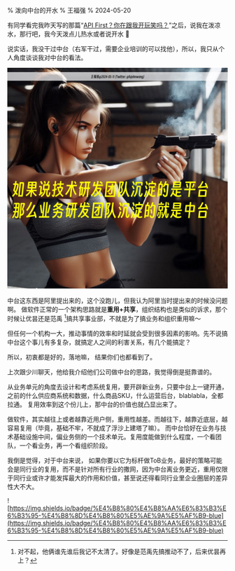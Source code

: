 % 泼向中台的开水
% 王福强
% 2024-05-20

有同学看完我昨天写的那篇“[API First？你在跟我开玩笑吗？](https://afoo.me/posts/2024-05-20-api-first-delimma.html)”之后，说我在泼凉水，那行吧，我今天泼点儿热水或者说开水 🤪

说实话，我没干过中台（右军干过，需要企业培训的可以找他），所以，我只从个人角度谈谈我对中台的看法。

![](./images/2024-05-20-14-18-40.jpg)

中台这东西是阿里提出来的，这个没跑儿，但我认为阿里当时提出来的时候没问题啊。
做软件正常的一个架构思路就是**重用+共享**，组织结构也是类似的诉求，那个时候让优昙还是范禹 [^1]搞共享事业部，不就是为了搞业务和组织重用嘛～

[^1]: 对不起，他俩谁先谁后我记不太清了。好像是范禹先搞推动不了，后来优昙再上？

但任何一个机构一大，推动事情的效率和时延就会受到很多因素的影响。先不说搞中台这个事儿有多复杂，就搞定人之间的利害关系，有几个能搞定？ 

所以，初衷都是好的，落地嘛， 结果你们也都看到了。


上次跟少川聊天，他给我介绍他们公司做中台的思路，我觉得倒是挺靠谱的。

从业务单元的角度去设计和考虑系统复用，要开辟新业务，只要中台上一键开通，之前的什么供应商系统和数据，什么商品SKU，什么运营后台，blablabla，全都拉通。 复用效率到这个份儿上，那中台的价值也就凸显出来了。

做软件，其实越往上或者越靠近用户侧，重用性越差。而越往下，越靠近底层，越容易复用（毕竟，基础不牢，不就成了浮沙上建塔了嘛）。 而中台恰好在业务与技术基础设施中间，偏业务侧的一个技术单元。复用度能做到什么程度，一个看团队，一个看业务，再一个看组织阶段。

我倒是觉得，对于中台来说， 如果你要以它为标杆做ToB业务，最好的策略可能会是同行业的复用，而不是针对所有行业的撒网，因为中台离业务更近，重用仅限于同行业或许才能发挥最大的作用和价值，甚至说还得看同行业里企业圈层的差异性大不大。

![https://img.shields.io/badge/%E4%B8%80%E4%B8%AA%E6%83%B3%E6%B3%95-%E4%B8%8D%E4%B8%80%E5%AE%9A%E5%AF%B9-blue](https://img.shields.io/badge/%E4%B8%80%E4%B8%AA%E6%83%B3%E6%B3%95-%E4%B8%8D%E4%B8%80%E5%AE%9A%E5%AF%B9-blue)







